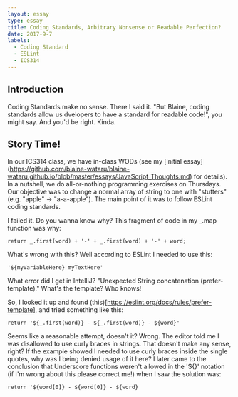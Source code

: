 ```yaml
---
layout: essay
type: essay
title: Coding Standards, Arbitrary Nonsense or Readable Perfection?
date: 2017-9-7
labels:
  - Coding Standard
  - ESLint
  - ICS314
---
```


## Introduction
Coding Standards make no sense. There I said it. "But Blaine, coding standards allow us dvelopers to have a standard for readable code!", you might say. And you'd be right. Kinda.

## Story Time!
In our ICS314 class, we have in-class WODs (see my [initial essay] (https://github.com/blaine-wataru/blaine-wataru.github.io/blob/master/essays/JavaScript_Thoughts.md) for details). In a nutshell, we do all-or-nothing programming exercises on Thursdays. Our objective was to change a normal array of string to one with "stutters" (e.g. "apple" -> "a-a-apple"). The main point of it was to follow ESLint coding standards.

I failed it. Do you wanna know why? This fragment of code in my _.map function was why:
```
return _.first(word) + '-' + _.first(word) + '-' + word; 
```
What's wrong with this? Well according to ESLint I needed to use this:
```
'${myVariableHere} myTextHere'
```
What error did I get in IntelliJ? "Unexpected String concatenation (prefer-template)." What's the template? Who knows! 

So, I looked it up and found (this)[https://eslint.org/docs/rules/prefer-template], and tried something like this:
```
return '${_.first(word)} - ${_.first(word)} - ${word}'
```
Seems like a reasonable attempt, doesn't it? Wrong. The editor told me I was disallowed to use curly braces in strings. That doesn't make any sense, right? If the example showed I needed to use curly braces inside the single quotes, why was I being denied usage of it here? I later came to the conclusion that Underscore functions weren't allowed in the '${}' notation (if I'm wrong about this please correct me!) when I saw the solution was:
```
return '${word[0]} - ${word[0]} - ${word}




